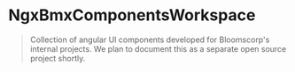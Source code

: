# NgxBmxComponentsWorkspace

> Collection of angular UI components developed for Bloomscorp's internal projects. We plan to document this as a separate open source project 
> shortly.
